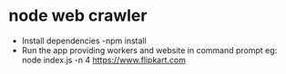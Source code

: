 # node web crawler

- Install dependencies
  -npm install
- Run the app providing workers and website in command prompt
  eg: node index.js -n 4 https://www.flipkart.com
